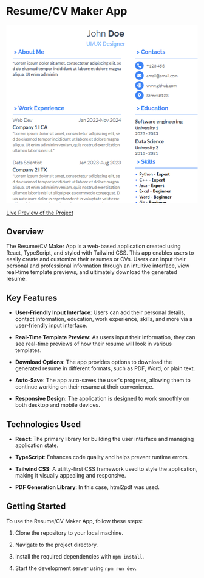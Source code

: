 # Resume/CV Maker App

![Page Preview](preview-img.PNG)

[Live Preview of the Project](https://matalvarez10.github.io/React-resume/)


## Overview

The Resume/CV Maker App is a web-based application created using React, TypeScript, and styled with Tailwind CSS. This app enables users to easily create and customize their resumes or CVs. Users can input their personal and professional information through an intuitive interface, view real-time template previews, and ultimately download the generated resume. 

## Key Features

- **User-Friendly Input Interface**: Users can add their personal details, contact information, education, work experience, skills, and more via a user-friendly input interface.

- **Real-Time Template Preview**: As users input their information, they can see real-time previews of how their resume will look in various templates.

- **Download Options**: The app provides options to download the generated resume in different formats, such as PDF, Word, or plain text.

- **Auto-Save**: The app auto-saves the user's progress, allowing them to continue working on their resume at their convenience.

- **Responsive Design**: The application is designed to work smoothly on both desktop and mobile devices.

## Technologies Used

- **React**: The primary library for building the user interface and managing application state.

- **TypeScript**: Enhances code quality and helps prevent runtime errors.

- **Tailwind CSS**: A utility-first CSS framework used to style the application, making it visually appealing and responsive.

- **PDF Generation Library**: In this case, html2pdf was used.


## Getting Started

To use the Resume/CV Maker App, follow these steps:

1. Clone the repository to your local machine.

2. Navigate to the project directory.

3. Install the required dependencies with `npm install`.

4. Start the development server using `npm run dev`.

